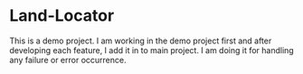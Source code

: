 # Land-Locator

This is a demo project. I am working in the demo project first and after developing each feature, I add it in to main project. I am doing it for handling any failure or error occurrence.
